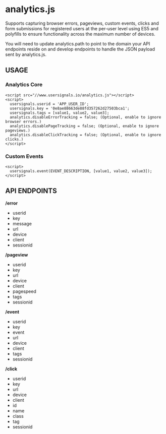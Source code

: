 # analytics.js

Supports capturing browser errors, pageviews, custom events, clicks and form submissions for registered users at the per-user level using ES5 and polyfills to ensure functionality across the maximum number of devices.

You will need to update analytics.path to point to the domain your API endpoints reside on and develop endpoints to handle the JSON payload sent by analytics.js.

## USAGE

### Analytics Core

```
<script src="//www.usersignals.io/analytics.js"></script>
<script>
  usersignals.userid = 'APP_USER_ID';
  usersignals.key = '0e8ae88663de88fd357262d27503bca1';
  usersignals.tags = [value1, value2, value3];
  analytics.disableErrorTracking = false; (Optional, enable to ignore browser errors.)
  analytics.disablePageTracking = false; (Optional, enable to ignore pageviews.)
  analytics.disableClickTracking = false; (Optional, enable to ignore clicks.)
</script>
```

### Custom Events

```
<script>
  usersignals.event(EVENT_DESCRIPTION, [value1, value2, value3]);
</script>
```

## API ENDPOINTS

**/error**
- userid
- key
- message
- url
- device
- client
- sessionid

**/pageview**
- userid
- key
- url
- device
- client
- pagespeed
- tags
- sessionid
    
**/event**
- userid
- key
- event
- url
- device
- client
- tags
- sessionid


**/click**
- userid
- key
- url
- device
- client
- id
- name
- class
- tag
- sessionid
